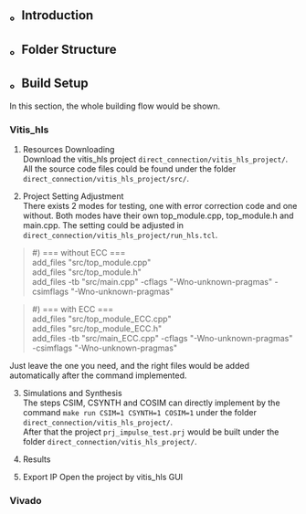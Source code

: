## 。Introduction


## 。Folder Structure


## 。Build Setup
In this section, the whole building flow would be shown.

### Vitis_hls
1. Resources Downloading  
Download the vitis_hls project `direct_connection/vitis_hls_project/`.  
All the source code files could be found under the folder `direct_connection/vitis_hls_project/src/`.  

2. Project Setting Adjustment  
There exists 2 modes for testing, one with error correction code and one without. 
Both modes have their own top_module.cpp, top_module.h and main.cpp.
The setting could be adjusted in `direct_connection/vitis_hls_project/run_hls.tcl`.

> #) === without ECC ===  
>add_files "src/top_module.cpp"  
>add_files "src/top_module.h"  
>add_files -tb "src/main.cpp" -cflags "-Wno-unknown-pragmas" -csimflags "-Wno-unknown-pragmas" 

> #) === with ECC ===  
>add_files "src/top_module_ECC.cpp"  
>add_files "src/top_module_ECC.h"  
>add_files -tb "src/main_ECC.cpp" -cflags "-Wno-unknown-pragmas" -csimflags "-Wno-unknown-pragmas" 

Just leave the one you need, and the right files would be added automatically after the command implemented.

3. Simulations and Synthesis  
The steps CSIM, CSYNTH and COSIM can directly implement by the command `make run CSIM=1 CSYNTH=1 COSIM=1` under the folder `direct_connection/vitis_hls_project/`.  
After that the project `prj_impulse_test.prj` would be built under the folder `direct_connection/vitis_hls_project/`.

4. Results


5. Export IP
Open the project by vitis_hls GUI


 


### Vivado
